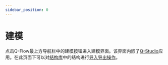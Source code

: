 ```yaml
---
sidebar_position: 0
---
```


# 建模
点击Q-Flow最上方导航栏中的建模按钮进入建模界面。该界面内嵌了[Q-Studio](/next/Q-Studio/)应用。在此页面下可以对[结构库](/next/Q-Flow/qflow_database)中的结构进行[导入导出操作](/next/Q-Studio/界面及功能/菜单/qstudio_manual_file/)。
